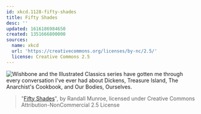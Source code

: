 ```yaml
---
id: xkcd.1128-fifty-shades
title: Fifty Shades
desc: ''
updated: 1616186984650
created: 1351666800000
sources:
  name: xkcd
  url: 'https://creativecommons.org/licenses/by-nc/2.5/'
  license: Creative Commons 2.5
---
```

![Wishbone and the Illustrated Classics series have gotten me through every conversation I've ever had about Dickens, Treasure Island, The Anarchist's Cookbook, and Our Bodies, Ourselves.](https://imgs.xkcd.com/comics/fifty_shades.png)
> "[Fifty Shades](https://xkcd.com/1128/)", by Randall Munroe, licensed under Creative Commons Attribution-NonCommercial 2.5 License
